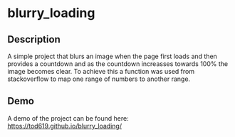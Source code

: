 # blurry_loading

## Description

A simple project that blurs an image when the page first loads and then provides a countdown and as the countdown increasses towards 100% the image becomes clear. To achieve this a function was used from stackoverflow to map one range of numbers to another range.

## Demo

A demo of the project can be found here: https://tod619.github.io/blurry_loading/
